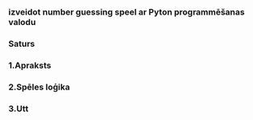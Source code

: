 ### izveidot number guessing speel ar Pyton  programmēšanas valodu

### Saturs

### 1.Apraksts
### 2.Spēles loģika
### 3.Utt
